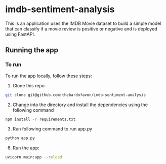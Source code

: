 # imdb-sentiment-analysis
This is an application uses the IMDB Movie dataset to build a simple model that can classify if a movie review is positive or negative and is deployed using FastAPI.

## Running the app

### To run

To run the app locally, follow these steps:

1. Clone this repo
```sh
git clone git@github.com:thebardofavon/imdb-sentiment-analysis
```
2. Change into the directory and install the dependencies using the following command
```sh
npm install -r requirements.txt
```
3. Run following command to run app.py
```sh
python app.py
````
6. Run the app:
```sh
uvicorn main:app --reload
```





